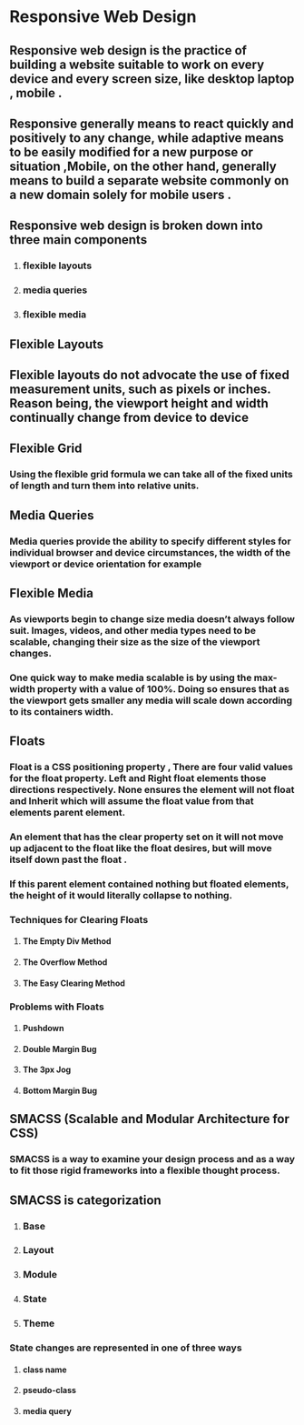 # Responsive Web Design
## Responsive web design is the practice of building a website suitable to work on every device and every screen size, like desktop laptop , mobile .
##  Responsive generally means to react quickly and positively to any change, while adaptive means to be easily modified for a new purpose or situation ,Mobile, on the other hand, generally means to build a separate website commonly on a new domain solely for mobile users .

## Responsive web design is broken down into three main components
1. ### flexible layouts 
2. ###  media queries 
3. ### flexible media 

## Flexible Layouts 
## Flexible layouts do not advocate the use of fixed measurement units, such as pixels or inches. Reason being, the viewport height and width continually change from device to device

## Flexible Grid 
### Using the flexible grid formula we can take all of the fixed units of length and turn them into relative units.

## Media Queries
### Media queries provide the ability to specify different styles for individual browser and device circumstances, the width of the viewport or device orientation for example

## Flexible Media
### As viewports begin to change size media doesn’t always follow suit. Images, videos, and other media types need to be scalable, changing their size as the size of the viewport changes.
### One quick way to make media scalable is by using the max-width property with a value of 100%. Doing so ensures that as the viewport gets smaller any media will scale down according to its containers width. 

## Floats
### Float is a CSS positioning property , There are four valid values for the float property. Left and Right float elements those directions respectively. None ensures the element will not float and Inherit which will assume the float value from that elements parent element.
### An element that has the clear property set on it will not move up adjacent to the float like the float desires, but will move itself down past the float .
### If this parent element contained nothing but floated elements, the height of it would literally collapse to nothing.
### Techniques for Clearing Floats
1. ####  The Empty Div Method
2. ####  The Overflow Method
3. ####  The Easy Clearing Method

### Problems with Floats 
1. #### Pushdown
2. #### Double Margin Bug
3. #### The 3px Jog
4. ####  Bottom Margin Bug

## SMACSS (Scalable and Modular Architecture for CSS)
###  SMACSS is a way to examine your design process and as a way to fit those rigid frameworks into a flexible thought process.

## SMACSS is categorization
1. ### Base
2. ### Layout
3. ### Module
4. ### State
5. ### Theme


### State changes are represented in one of three ways
1. #### class name
2. #### pseudo-class
3. #### media query

